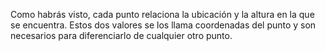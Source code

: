 Como habrás visto, cada punto relaciona la ubicación y la altura en la que se encuentra. Estos dos valores se los llama coordenadas del punto y son necesarios para diferenciarlo de cualquier otro punto. 